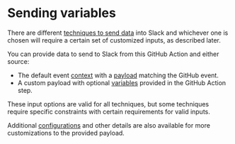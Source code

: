 # Sending variables 

There are different [techniques to send data](/slack-github-action/sending-techniques) into Slack and whichever one is chosen will require a certain set of customized inputs, as described later.

You can provide data to send to Slack from this GitHub Action and either source:

- The default event [context](https://github.com/actions/toolkit/blob/main/packages/github/src/context.ts#L6) with a [payload](https://docs.github.com/en/webhooks/webhook-events-and-payloads) matching the GitHub event.
- A custom payload with optional [variables](https://docs.github.com/en/actions/writing-workflows/choosing-what-your-workflow-does/store-information-in-variables) provided in the GitHub Action step.

These input options are valid for all techniques, but some techniques require specific constraints with certain requirements for valid inputs.

Additional [configurations](/slack-github-action/additional-configurations) and other details are also available for more customizations to the provided payload.